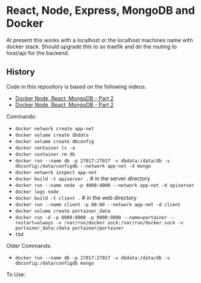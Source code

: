 # React, Node, Express, MongoDB and Docker

At present this works with a localhost or the localhost machines name with
docker stack. Should upgrade this to so traefik and do the routing to host/api
for the backend.

## History

Code in this repository is based on the following videos.

- [Docker Node, React, MongoDB - Part 2](https://youtu.be/kTPlHXLponE)
- [Docker Node, React, MongoDB - Part 2](https://youtu.be/XDG3bNFV08s)

Commands:

- `docker network create app-net`
- `docker volume create dbdata`
- `docker volume create dbconfig`
- `docker container ls -a`
- `docker container rm db`
- `docker run --name db -p 27017:27017 -v dbdata:/data/db -v dbconfig:/data/configdb --network app-net -d mongo`
- `docker network inspect app-net`
- `docker build -t apiserver .` # in the server directory
- `docker run --name node -p 4000:4000 --network app-net -d apiserver`
- `docker logs node`
- `docker build -t client .` # in the web directory
- `docker run --name client -p 80:80 --network app-net -d client`
- `docker volume create portainer_data`
- `docker run -d -p 8000:8000 -p 9000:9000 --name=portainer --restart=always -v /var/run/docker.sock:/var/run/docker.sock -v portainer_data:/data portainer/portainer`
- `tbd`

Older Commands:

- `docker run --name db -p 27017:27017 -v dbdata:/data/db -v dbconfig:/data/configdb mongo`

To Use:
